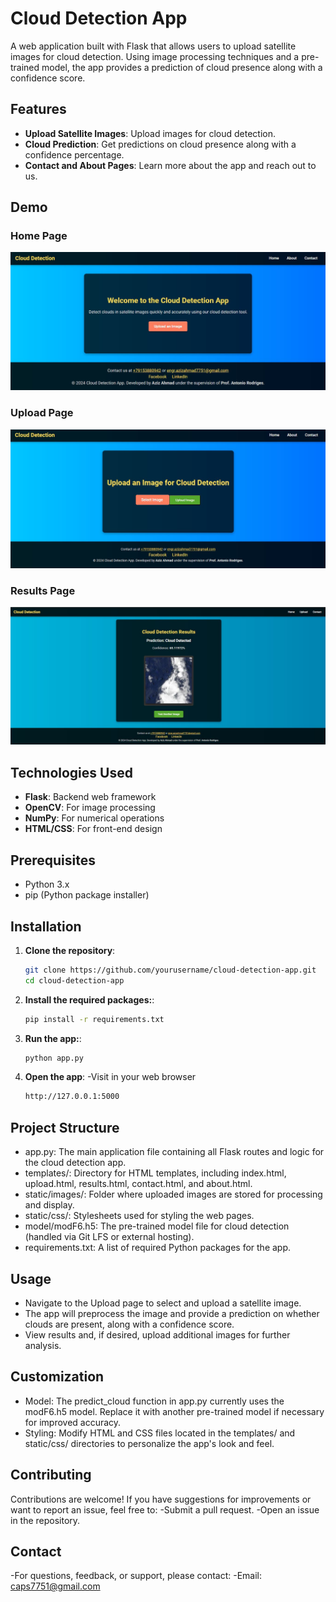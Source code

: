 # Cloud Detection App

A web application built with Flask that allows users to upload satellite images for cloud detection. Using image processing techniques and a pre-trained model, the app provides a prediction of cloud presence along with a confidence score.

## Features

- **Upload Satellite Images**: Upload images for cloud detection.
- **Cloud Prediction**: Get predictions on cloud presence along with a confidence percentage.
- **Contact and About Pages**: Learn more about the app and reach out to us.

## Demo

### Home Page
![Home Page](static/images/Home_Page.jpg)

### Upload Page
![Upload Page](static/images/Upload_Page.jpg)

### Results Page
![Results Page](static/images/result_Page.jpg)

## Technologies Used

- **Flask**: Backend web framework
- **OpenCV**: For image processing
- **NumPy**: For numerical operations
- **HTML/CSS**: For front-end design

## Prerequisites

- Python 3.x
- pip (Python package installer)

## Installation

1. **Clone the repository**:
   ```bash
   git clone https://github.com/yourusername/cloud-detection-app.git
   cd cloud-detection-app
2. **Install the required packages:**:
   ```bash
   pip install -r requirements.txt
3. **Run the app:**:
   ```bash
   python app.py
4. **Open the app**:
   -Visit in your web browser  
   ```bash
   http://127.0.0.1:5000

## Project Structure
- app.py: The main application file containing all Flask routes and logic for the cloud detection app.
- templates/: Directory for HTML templates, including index.html, upload.html, results.html, contact.html, and about.html.
- static/images/: Folder where uploaded images are stored for processing and display.
- static/css/: Stylesheets used for styling the web pages.
- model/modF6.h5: The pre-trained model file for cloud detection (handled via Git LFS or external hosting).
- requirements.txt: A list of required Python packages for the app.

## Usage
- Navigate to the Upload page to select and upload a satellite image.
- The app will preprocess the image and provide a prediction on whether clouds are present, along with a confidence score.
- View results and, if desired, upload additional images for further analysis.

## Customization
- Model: The predict_cloud function in app.py currently uses the modF6.h5 model. Replace it with another pre-trained model if necessary for improved accuracy.
- Styling: Modify HTML and CSS files located in the templates/ and static/css/ directories to personalize the app's look and feel.

## Contributing
Contributions are welcome! If you have suggestions for improvements or want to report an issue, feel free to:
-Submit a pull request.
-Open an issue in the repository.

## Contact
-For questions, feedback, or support, please contact:
-Email: caps7751@gmail.com
